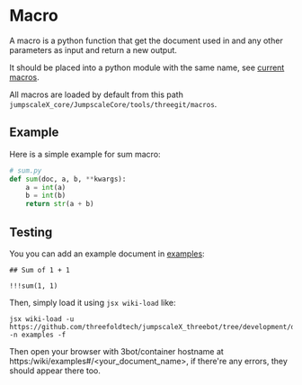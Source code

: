 # Macro
A macro is a python function that get the document used in and any other parameters as input and return a new output.

It should be placed into a python module with the same name, see [current macros](https://github.com/threefoldtech/jumpscaleX_core/tree/development/JumpscaleCore/tools/threegit/macros).

All macros are loaded by default from this path `jumpscaleX_core/JumpscaleCore/tools/threegit/macros`.


## Example

Here is a simple example for sum macro:

```python
# sum.py
def sum(doc, a, b, **kwargs):
    a = int(a)
    b = int(b)
    return str(a + b)
```

## Testing

You you can add an example document in [examples](https://github.com/threefoldtech/jumpscaleX_threebot/tree/development/docs/wikis/examples/docs):

```
## Sum of 1 + 1

!!!sum(1, 1)
```

Then, simply load it using `jsx wiki-load` like:

```
jsx wiki-load -u https://github.com/threefoldtech/jumpscaleX_threebot/tree/development/docs/wikis/examples/docs -n examples -f
```

Then open your browser with 3bot/container hostname at https:<hostname>/wiki/examples#/<your_document_name>, if there're any errors, they should appear there too.
